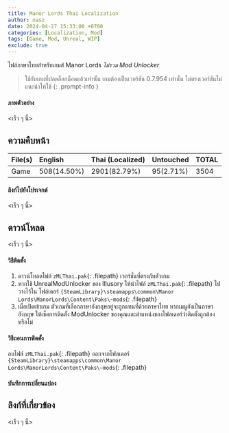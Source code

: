 ```yaml
---
title: Manor Lords Thai Localization
author: nasz
date: 2024-04-27 15:33:00 +0700
categories: [Localization, Mod]
tags: [Game, Mod, Unreal, WIP]
exclude: true
---
```

ไฟล์ภาษาไทยสำหรับเกมส์ Manor Lords *ไม่รวม Mod Unlocker*

  > ใช้กับเกมที่ปลดล็อกม็อดแล้วเท่านั้น เกมต้องเป็นเวอร์ชัน 0.7.954 เท่านั้น ไม่ตรงเวอร์ชันไม่แนะนำให้ใช้
  {: .prompt-info }

#### ภาพตัวอย่าง
  <เร็ว ๆ นี้>

## ความคืบหน้า

| File(s)             | English      | Thai (Localized) | Untouched      | TOTAL |
|---------------------|:-------------|:-----------------|:---------------|:------|
| Game                | 508(14.50%)  | 2901(82.79%)     | 95(2.71%)      | 3504  |

#### ลิงก์ไปยังโปรเจกต์
  <เร็ว ๆ นี้>

## ดาวน์โหลด
  <เร็ว ๆ นี้>

#### วิธีติดตั้ง
  1. ดาวน์โหลดไฟล์ `zMLThai.pak`{: .filepath} เวอร์ชั่นที่ตรงกับตัวเกม
  2. หากใช้ UnrealModUnlocker ของ Illusory ให้นำไฟล์ `zMLThai.pak`{: .filepath} ไปวางไว้ใน โฟล์เดอร์ `{SteamLibrary}\steamapps\common\Manor Lords\ManorLords\Content\Paks\~mods`{: .filepath} 
  3. เมื่อเปิดเข้าเกม ตัวเกมที่เลือกภาษาอังกฤษอยู่จะถูกแทนที่ด้วยภาษาไทย หากเมนูยังเป็นภาษาอังกฤษ ให้เช็คการติดตั้ง ModUnlocker ของคุณและตำแหน่งของโฟลเดอร์ว่าติดตั้งถูกต้องหรือไม่

#### วิธีถอนการติดตั้ง
  ลบไฟล์ `zMLThai.pak`{: .filepath} ออกจากโฟลเดอร์ `{SteamLibrary}\steamapps\common\Manor Lords\ManorLords\Content\Paks\~mods`{: .filepath}

#### บันทึกการเปลี่ยนแปลง

## ลิงก์ที่เกี่ยวข้อง
  <เร็ว ๆ นี้>

